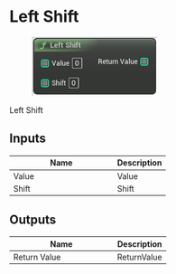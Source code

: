 # Left Shift

<div align="left" data-full-width="false">

<figure><img src="left_shift.png" alt=""><figcaption></figcaption></figure>

</div>

Left Shift

## Inputs

<table>
<thead><tr><th width="170">Name</th><th>Description</th></tr></thead>
<tbody>
<tr><td>Value</td><td>Value</td></tr>
<tr><td>Shift</td><td>Shift</td></tr>
</tbody>
</table>

## Outputs

<table>
<thead><tr><th width="170">Name</th><th>Description</th></tr></thead>
<tbody>
<tr><td>Return Value</td><td>ReturnValue</td></tr>
</tbody>
</table>